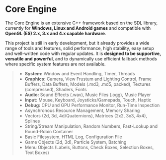 # Core Engine

The Core Engine is an extensive C++ framework based on the SDL library, currently for **Windows, Linux and Android games** and compatible with **OpenGL (ES) 2.x, 3.x and 4.x capable hardware**.

This project is still in early development, but it already provides a wide range of tools and features, solid performance, high stability, easy setup and well-written code with regular updates. It is **designed to be supportive, versatile and powerful**, and to dynamically use efficient fallback methods where specific system features are not available.

> - **System:** Window and Event Handling, Timer, Threads
> - **Graphics:** Camera, View Frustum and Lighting Control, Frame Buffers, Data Buffers, Models (.md3, .md5, packed), Textures (compressed), Shaders, Fonts
> - **Audio:** Sound Effects (.wav), Music Files (.ogg), Music Player
> - **Input:** Mouse, Keyboard, Joysticks/Gamepads, Touch, Haptic
> - **Debug:** CPU and GPU Performance Monitor, Run-Time Inspection
> - Asynchronous Resource Management, Memory Sharing
> - Vectors (2d, 3d, 4d/Quaternions), Matrices (2x2, 3x3, 4x4), Splines
> - String/Stream Manipulation, Random Numbers, Fast-Lookup and Round-Robin Container
> - Basic Filesystem, HTML Log, Configuration File
> - Game Objects (2d, 3d), Particle System, Batching
> - Menu Objects (Labels, Buttons, Check Boxes, Selection Boxes, Text Boxes)
